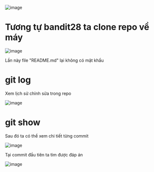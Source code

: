 ![image](https://github.com/user-attachments/assets/808cbc33-d446-4419-ae10-9d01d47ee1d2)

# Tương tự bandit28 ta clone repo về máy 
![image](https://github.com/user-attachments/assets/a3c02fcd-40a5-405e-abd7-095d6a3aaf4d)

Lần này file "README.md" lại không có mật khẩu

# git log
Xem lịch sử chỉnh sửa trong repo

![image](https://github.com/user-attachments/assets/ceeb9b9a-7e6d-4507-9f85-b097b68b3408)

# git show
Sau đó ta có thể xem chi tiết từng commit 

![image](https://github.com/user-attachments/assets/869f254e-6f50-4c3b-a4f8-c3c83ac0bc20)

Tại commit đầu tiên ta tìm được đáp án

![image](https://github.com/user-attachments/assets/039b7a08-0c6f-4263-93e4-d857ff4f8df2)
